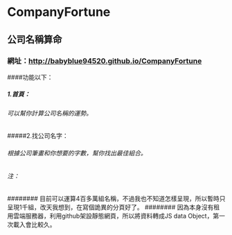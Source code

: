 # CompanyFortune
## 公司名稱算命
### 網址：http://babyblue94520.github.io/CompanyFortune
####功能以下：
##### 1.首頁：
###### 可以幫你計算公司名稱的運勢。
#####2.找公司名字：
###### 根據公司筆畫和你想要的字數，幫你找出最佳組合。

###### 注：
######## 目前可以運算4百多萬組名稱，不過我也不知道怎樣呈現，所以暫時只呈現1千組，改天我想到，在寫個詭異的分頁好了。
######## 因為本身沒有租用雲端服務器，利用github架設靜態網頁，所以將資料轉成JS data Object，第一次載入會比較久。
